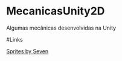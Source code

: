 # MecanicasUnity2D
Algumas mecânicas desenvolvidas na Unity 


#Links

[Sprites by Seven](https://sventhole.itch.io/hero-knight)
